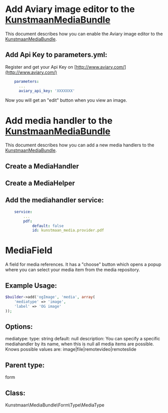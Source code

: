 # Add Aviary image editor to the [KunstmaanMediaBundle][KunstmaanMediaBundle]

This document describes how you can enable the Aviary image editor to the [KunstmaanMediaBundle][KunstmaanMediaBundle].

## Add Api Key to parameters.yml:

Register and get your Api Key on [http://www.aviary.com/](http://www.aviary.com/)

```yaml
    parameters:
      ...
      aviary_api_key: 'XXXXXXX'

```

Now you will get an "edit" button when you view an image.

[KunstmaanMediaBundle]: https://github.com/Kunstmaan/KunstmaanMediaBundle "KunstmaanMediaBundle"

# Add media handler to the [KunstmaanMediaBundle][KunstmaanMediaBundle]

This document describes how you can add a new media handlers to the [KunstmaanMediaBundle][KunstmaanMediaBundle].

## Create a MediaHandler

## Create a MediaHelper

## Add the mediahandler service:

```yaml
    service:
        ...
        pdf:
            default: false
            id: kunstmaan_media.provider.pdf

```

[KunstmaanMediaBundle]: https://github.com/Kunstmaan/KunstmaanMediaBundle "KunstmaanMediaBundle"

# MediaField

A field for media references. It has a "choose" button which opens a popup where you can select your media item from the media repository.

## Example Usage:

```php
$builder->add('ogImage', 'media', array(
    'mediatype' => 'image',
    'label' => 'OG image'
));
```

## Options:

mediatype:
    type: string
    default: null
    description:
        You can specify a specific mediahandler by its name, when this is null all media items are possible.
        Knows possible values are: image|file|remotevideo|remoteslide

## Parent type:

form

## Class:

Kunstmaan\MediaBundle\Form\Type\MediaType
